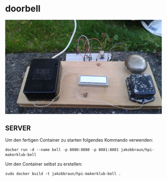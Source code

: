 # doorbell

![](other/photo.jpg)

## SERVER

Um den fertigen Container zu starten folgendes Kommando verwenden:

    docker run -d --name bell -p 8080:8080 -p 8081:8081 jakobbraun/hpi-makerklub-bell 

Um den Container selbst zu erstellen:

    sudo docker build -t jakobbraun/hpi-makerklub-bell .
